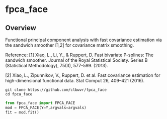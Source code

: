 # fpca_face

## Overview
Functional principal component analysis with fast covariance estimation via the sandwich smoother [1,2] for covariance matrix smoothing.

Reference:
[1] Xiao, L., Li, Y., & Ruppert, D. Fast bivariate P-splines: The sandwich smoother. Journal of the Royal Statistical Society. Series B (Statistical Methodology), 75(3), 577-599. (2013).

[2] Xiao, L., Zipunnikov, V., Ruppert, D. et al. Fast covariance estimation for high-dimensional functional data. Stat Comput 26, 409–421 (2016).

```
git clone https://github.com/clbwvr/fpca_face
cd fpca_face
```

```py
from fpca_face import FPCA_FACE
mod = FPCA_FACE(Y=Y,argvals=argvals)
fit = mod.fit()
```

